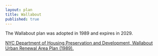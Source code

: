 ```yaml
---
layout: plan
title: Wallabout
published: true
---
```


The Wallabout plan was adopted in 1989 and expires in 2029.

[NYC Department of Housing Preservation and Development, Wallabout Urban Renewal Area Plan (1989).](https://www.nyc.gov/assets/hpd/downloads/pdfs/services/wallabout-urp.pdf)
